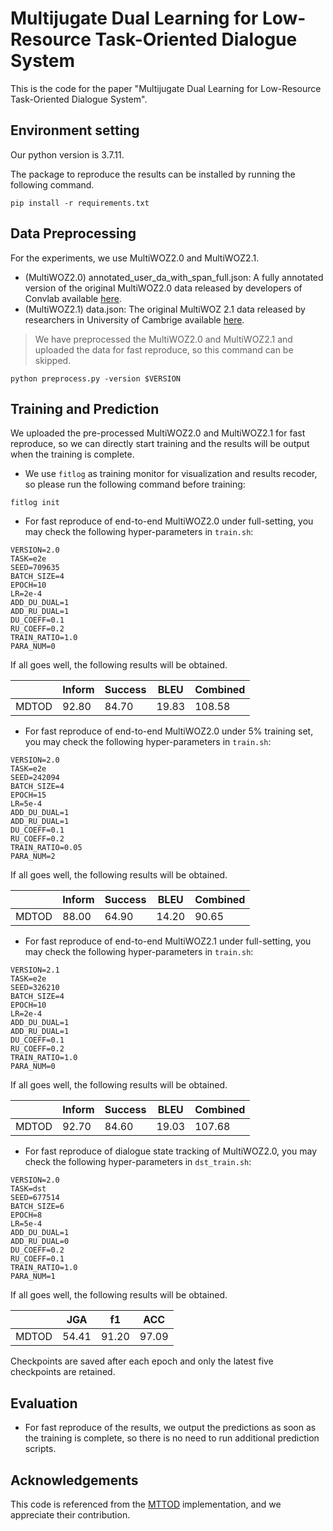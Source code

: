 # Multijugate Dual Learning for Low-Resource Task-Oriented Dialogue System

This is the code for the paper "Multijugate Dual Learning for Low-Resource Task-Oriented Dialogue System".

## Environment setting

Our python version is 3.7.11.

The package to reproduce the results can be installed by running the following command.

```
pip install -r requirements.txt
```

## Data Preprocessing

For the experiments, we use MultiWOZ2.0 and MultiWOZ2.1.

- (MultiWOZ2.0) annotated_user_da_with_span_full.json: A fully annotated version of the original MultiWOZ2.0 data released by developers of Convlab
  available [here](https://github.com/ConvLab/ConvLab/tree/master/data/multiwoz/annotation).
- (MultiWOZ2.1) data.json: The original MultiWOZ 2.1 data released by researchers in University of Cambrige
  available [here](https://github.com/budzianowski/multiwoz/tree/master/data).

> We have preprocessed the MultiWOZ2.0 and MultiWOZ2.1 and uploaded the data for fast reproduce, so this command can be skipped.

```
python preprocess.py -version $VERSION
```


## Training and Prediction

We uploaded the pre-processed MultiWOZ2.0 and MultiWOZ2.1 for fast reproduce, so we can directly start training and the results will be output when
the training is complete.

- We use ```fitlog``` as training monitor for visualization and results recoder, so please run the following command before training:
```shell
fitlog init
```

- For fast reproduce of end-to-end MultiWOZ2.0 under full-setting, you may check the following hyper-parameters in ```train.sh```:

```shell
VERSION=2.0
TASK=e2e
SEED=709635
BATCH_SIZE=4
EPOCH=10
LR=2e-4
ADD_DU_DUAL=1
ADD_RU_DUAL=1
DU_COEFF=0.1
RU_COEFF=0.2
TRAIN_RATIO=1.0
PARA_NUM=0
```

If all goes well, the following results will be obtained.

|       | Inform | Success | BLEU  | Combined | 
|-------|--------|---------|-------|----------|
| MDTOD | 92.80  | 84.70   | 19.83 | 108.58   | 

- For fast reproduce of end-to-end MultiWOZ2.0 under 5% training set, you may check the following hyper-parameters in ```train.sh```:

```shell
VERSION=2.0
TASK=e2e
SEED=242094
BATCH_SIZE=4
EPOCH=15
LR=5e-4
ADD_DU_DUAL=1
ADD_RU_DUAL=1
DU_COEFF=0.1
RU_COEFF=0.2
TRAIN_RATIO=0.05
PARA_NUM=2
```


If all goes well, the following results will be obtained.

|       | Inform | Success | BLEU  | Combined | 
|-------|--------|---------|-------|----------|
| MDTOD | 88.00  | 64.90   | 14.20 | 90.65    | 

- For fast reproduce of end-to-end MultiWOZ2.1 under full-setting, you may check the following hyper-parameters in ```train.sh```:

```shell
VERSION=2.1
TASK=e2e
SEED=326210
BATCH_SIZE=4
EPOCH=10
LR=2e-4
ADD_DU_DUAL=1
ADD_RU_DUAL=1
DU_COEFF=0.1
RU_COEFF=0.2
TRAIN_RATIO=1.0
PARA_NUM=0
```

If all goes well, the following results will be obtained.

|       | Inform | Success | BLEU  | Combined | 
|-------|--------|---------|-------|----------|
| MDTOD | 92.70  | 84.60   | 19.03 | 107.68   | 



- For fast reproduce of dialogue state tracking of MultiWOZ2.0, you may check the following hyper-parameters in ```dst_train.sh```:

```shell
VERSION=2.0
TASK=dst
SEED=677514
BATCH_SIZE=6
EPOCH=8
LR=5e-4
ADD_DU_DUAL=1
ADD_RU_DUAL=0
DU_COEFF=0.2
RU_COEFF=0.1
TRAIN_RATIO=1.0
PARA_NUM=1

```

If all goes well, the following results will be obtained.

|       | JGA   | f1    | ACC   |
|-------|-------|-------|-------|
| MDTOD | 54.41 | 91.20 | 97.09 | 

Checkpoints are saved after each epoch and only the latest five checkpoints are retained.

## Evaluation

- For fast reproduce of the results, we output the predictions as soon as the training is complete, so there is no need to run additional prediction
  scripts.

## Acknowledgements

This code is referenced from the [MTTOD](https://github.com/bepoetree/MTTOD) implementation, and we appreciate their contribution.
